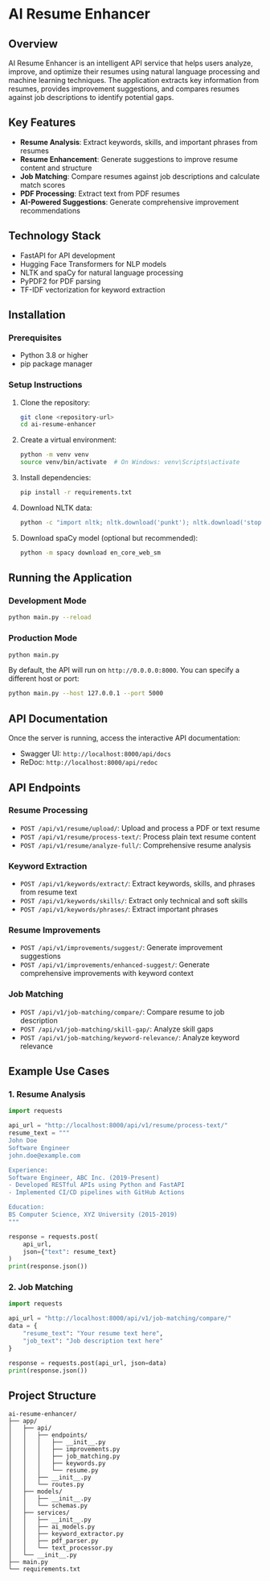 # AI Resume Enhancer

## Overview

AI Resume Enhancer is an intelligent API service that helps users analyze, improve, and optimize their resumes using natural language processing and machine learning techniques. The application extracts key information from resumes, provides improvement suggestions, and compares resumes against job descriptions to identify potential gaps.

## Key Features

- **Resume Analysis**: Extract keywords, skills, and important phrases from resumes
- **Resume Enhancement**: Generate suggestions to improve resume content and structure
- **Job Matching**: Compare resumes against job descriptions and calculate match scores
- **PDF Processing**: Extract text from PDF resumes
- **AI-Powered Suggestions**: Generate comprehensive improvement recommendations

## Technology Stack

- FastAPI for API development
- Hugging Face Transformers for NLP models
- NLTK and spaCy for natural language processing
- PyPDF2 for PDF parsing
- TF-IDF vectorization for keyword extraction

## Installation

### Prerequisites

- Python 3.8 or higher
- pip package manager

### Setup Instructions

1. Clone the repository:
   ```bash
   git clone <repository-url>
   cd ai-resume-enhancer
   ```

2. Create a virtual environment:
   ```bash
   python -m venv venv
   source venv/bin/activate  # On Windows: venv\Scripts\activate
   ```

3. Install dependencies:
   ```bash
   pip install -r requirements.txt
   ```

4. Download NLTK data:
   ```bash
   python -c "import nltk; nltk.download('punkt'); nltk.download('stopwords')"
   ```

5. Download spaCy model (optional but recommended):
   ```bash
   python -m spacy download en_core_web_sm
   ```

## Running the Application

### Development Mode

```bash
python main.py --reload
```

### Production Mode

```bash
python main.py
```

By default, the API will run on `http://0.0.0.0:8000`. You can specify a different host or port:

```bash
python main.py --host 127.0.0.1 --port 5000
```

## API Documentation

Once the server is running, access the interactive API documentation:

- Swagger UI: `http://localhost:8000/api/docs`
- ReDoc: `http://localhost:8000/api/redoc`

## API Endpoints

### Resume Processing

- `POST /api/v1/resume/upload/`: Upload and process a PDF or text resume
- `POST /api/v1/resume/process-text/`: Process plain text resume content
- `POST /api/v1/resume/analyze-full/`: Comprehensive resume analysis

### Keyword Extraction

- `POST /api/v1/keywords/extract/`: Extract keywords, skills, and phrases from resume text
- `POST /api/v1/keywords/skills/`: Extract only technical and soft skills
- `POST /api/v1/keywords/phrases/`: Extract important phrases

### Resume Improvements

- `POST /api/v1/improvements/suggest/`: Generate improvement suggestions
- `POST /api/v1/improvements/enhanced-suggest/`: Generate comprehensive improvements with keyword context

### Job Matching

- `POST /api/v1/job-matching/compare/`: Compare resume to job description
- `POST /api/v1/job-matching/skill-gap/`: Analyze skill gaps
- `POST /api/v1/job-matching/keyword-relevance/`: Analyze keyword relevance

## Example Use Cases

### 1. Resume Analysis

```python
import requests

api_url = "http://localhost:8000/api/v1/resume/process-text/"
resume_text = """
John Doe
Software Engineer
john.doe@example.com

Experience:
Software Engineer, ABC Inc. (2019-Present)
- Developed RESTful APIs using Python and FastAPI
- Implemented CI/CD pipelines with GitHub Actions

Education:
BS Computer Science, XYZ University (2015-2019)
"""

response = requests.post(
    api_url, 
    json={"text": resume_text}
)
print(response.json())
```

### 2. Job Matching

```python
import requests

api_url = "http://localhost:8000/api/v1/job-matching/compare/"
data = {
    "resume_text": "Your resume text here",
    "job_text": "Job description text here"
}

response = requests.post(api_url, json=data)
print(response.json())
```

## Project Structure

```
ai-resume-enhancer/
├── app/
│   ├── api/
│   │   ├── endpoints/
│   │   │   ├── __init__.py
│   │   │   ├── improvements.py
│   │   │   ├── job_matching.py
│   │   │   ├── keywords.py
│   │   │   └── resume.py
│   │   ├── __init__.py
│   │   └── routes.py
│   ├── models/
│   │   ├── __init__.py
│   │   └── schemas.py
│   ├── services/
│   │   ├── __init__.py
│   │   ├── ai_models.py
│   │   ├── keyword_extractor.py
│   │   ├── pdf_parser.py
│   │   └── text_processor.py
│   └── __init__.py
├── main.py
└── requirements.txt
```
